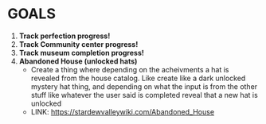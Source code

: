 # GOALS 

1. **Track perfection progress!**
2. **Track Community center progress!**
3. **Track museum completion progress!**
4. **Abandoned House (unlocked hats)**
    - Create a thing where depending on the acheivments a hat is revealed from the house catalog. Like create like a dark unlocked mystery hat thing, and depending on what the input is from the other stuff like whatever the user said is completed reveal that a new hat is unlocked
    - LINK: https://stardewvalleywiki.com/Abandoned_House 
 
